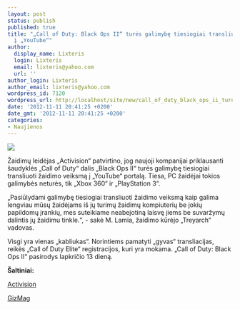 ```yaml
---
layout: post
status: publish
published: true
title: "„Call of Duty: Black Ops II“ turės galimybę tiesiogiai transliuoti vaizdą
  į „YouTube“"
author:
  display_name: Lixteris
  login: Lixteris
  email: lixteris@yahoo.com
  url: ''
author_login: Lixteris
author_email: lixteris@yahoo.com
wordpress_id: 7120
wordpress_url: http://localhost/site/new/call_of_duty_black_ops_ii_tures_galimybe_tiesiogiai_transliuoti_vaizda_i_youtube/
date: '2012-11-11 20:41:25 +0200'
date_gmt: '2012-11-11 20:41:25 +0200'
categories:
- Naujienos
---
```

<p><div class="imgright"><img src="http://technews.lt/upload/opsii.jpg"  /></div></p>
<p>
	Žaidimų leidėjas &bdquo;Activision&ldquo; patvirtino, jog naujoji kompanijai priklausanti &scaron;audyklės &bdquo;Call of Duty&ldquo; dalis &bdquo;Black Ops II&ldquo; turės galimybę tiesiogiai transliuoti žaidimo veiksmą į &bdquo;YouTube&ldquo; portalą. Tiesa, PC žaidėjai tokios galimybės neturės, tik &bdquo;Xbox 360&ldquo; ir &bdquo;PlayStation 3&ldquo;.</p>
<p>
	&bdquo;Pasiūlydami galimybę tiesiogiai transliuoti žaidimo veiksmą kaip galima lengviau mūsų žaidėjams i&scaron; jų turimų žaidimų kompiuterių be jokių papildomų įrankių, mes suteikiame neabejotiną laisvę jiems be suvaržymų dalintis jų žaidimu tinkle.&ldquo;, - sakė M. Lamia, žaidimo kūrėjo &bdquo;Treyarch&ldquo; vadovas.</p>
<p>
	Visgi yra vienas &bdquo;kabliukas&ldquo;. Norintiems pamatyti &bdquo;gyvas&ldquo; transliacijas, reikės &bdquo;Call of Duty Elite&ldquo; registracijos, kuri yra mokama. &bdquo;Call of Duty: Black Ops II&ldquo; pasirodys lapkričio 13 dieną.</p>
<p>
	<strong>&Scaron;altiniai: </strong></p>
<p>
	<a class="ns" href="http://investor.activision.com/releasedetail.cfm?ReleaseID=719623">Activision</a></p>
<p>
	<a class="ns" href="http://www.gizmag.com/call-of-duty-black-ops-ii-youtube/24933/">GizMag</a></p>
